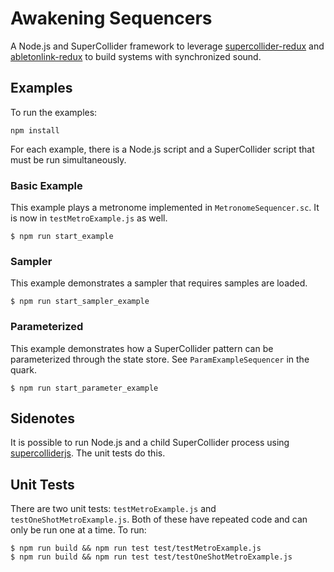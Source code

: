 # Awakening Sequencers
A Node.js and SuperCollider framework to leverage [supercollider-redux](https://github.com/colinsullivan/supercollider-redux) and [abletonlink-redux](https://github.com/colinsullivan/abletonlink-redux/) to build systems with synchronized sound.

## Examples

To run the examples:

    npm install

For each example, there is a Node.js script and a SuperCollider script that must be run simultaneously.

### Basic Example
This example plays a metronome implemented in `MetronomeSequencer.sc`.  It is now in `testMetroExample.js` as well.

    $ npm run start_example

### Sampler
This example demonstrates a sampler that requires samples are loaded.

    $ npm run start_sampler_example

### Parameterized
This example demonstrates how a SuperCollider pattern can be parameterized through the state store.  See `ParamExampleSequencer` in the quark.

    $ npm run start_parameter_example

## Sidenotes

It is possible to run Node.js and a child SuperCollider process using [supercolliderjs](https://github.com/crucialfelix/supercolliderjs).  The unit tests do this.

## Unit Tests

There are two unit tests: `testMetroExample.js` and `testOneShotMetroExample.js`.  Both of these have repeated code and can only be run one at a time.  To run:

    $ npm run build && npm run test test/testMetroExample.js
    $ npm run build && npm run test test/testOneShotMetroExample.js
